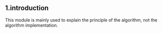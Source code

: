 ## 1.introduction

This module is mainly used to explain the principle of the algorithm, not the algorithm implementation. 